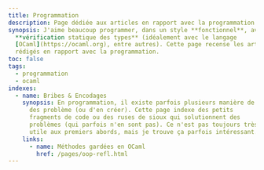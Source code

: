 ```yaml
---
title: Programmation
description: Page dédiée aux articles en rapport avec la programmation (en règle générale)
synopsis: J'aime beaucoup programmer, dans un style **fonctionnel**, avec une
  **vérification statique des types** (idéalement avec le langage
  [OCaml](https://ocaml.org), entre autres). Cette page recense les articles et les notes
  rédigés en rapport avec la programmation.
toc: false
tags:
  - programmation
  - ocaml
indexes:
  - name: Bribes & Encodages
    synopsis: En programmation, il existe parfois plusieurs manière de résoudre
      des problème (ou d'en créer). Cette page indexe des petits
      fragments de code ou des ruses de sioux qui solutionnent des
      problèmes (qui parfois n'en sont pas). Ce n'est pas toujours très
      utile aux premiers abords, mais je trouve ça parfois intéressant.
    links:
      - name: Méthodes gardées en OCaml
        href: /pages/oop-refl.html
---
```

